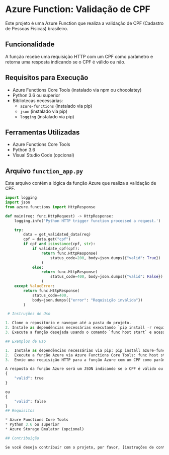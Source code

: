 # Azure Function: Validação de CPF

Este projeto é uma Azure Function que realiza a validação de CPF (Cadastro de Pessoas Físicas) brasileiro.

## Funcionalidade

A função recebe uma requisição HTTP com um CPF como parâmetro e retorna uma resposta indicando se o CPF é válido ou não.

## Requisitos para Execução

* Azure Functions Core Tools (instalado via npm ou chocolatey)
* Python 3.6 ou superior
* Bibliotecas necessárias:
    + `azure-functions` (instalado via pip)
    + `json` (instalado via pip)
    + `logging` (instalado via pip)

## Ferramentas Utilizadas

* Azure Functions Core Tools
* Python 3.6
* Visual Studio Code (opcional)

## Arquivo `function_app.py`

Este arquivo contém a lógica da função Azure que realiza a validação de CPF.

```python
import logging
import json
from azure.functions import HttpResponse

def main(req: func.HttpRequest) -> HttpResponse:
    logging.info('Python HTTP trigger function processed a request.')

    try:
        data = get_validated_data(req)
        cpf = data.get("cpf")
        if cpf and isinstance(cpf, str):
            if validate_cpf(cpf):
                return func.HttpResponse(
                    status_code=200, body=json.dumps({"valid": True})
                )
            else:
                return func.HttpResponse(
                    status_code=400, body=json.dumps({"valid": False})
                )
    except ValueError:
        return func.HttpResponse(
            status_code=400,
            body=json.dumps({"error": "Requisição inválida"})
        )

 # Instruções de Uso

1. Clone o repositório e navegue até a pasta do projeto.
2. Instale as dependências necessárias executando `pip install -r requirements.txt`.
3. Execute a função desejada usando o comando `func host start` e acesse a URL correspondente.

## Exemplos de Uso

1.  Instale as dependências necessárias via pip: pip install azure-functions json logging
2.  Execute a função Azure via Azure Functions Core Tools: func host start
3.  Envie uma requisição HTTP para a função Azure com um CPF como parâmetro: curl -X POST -H "Content-Type: application/json" -d '{"cpf": "12345678901"}' http://localhost:7071/api/validacpf

A resposta da função Azure será um JSON indicando se o CPF é válido ou não:
{
    "valid": true
}

ou
{
    "valid": false
}
## Requisitos

* Azure Functions Core Tools
* Python 3.6 ou superior
* Azure Storage Emulator (opcional)

## Contribuição

Se você deseja contribuir com o projeto, por favor, [instruções de contribuição].

       